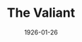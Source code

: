 ---
title: The Valiant
date: 1926-01-26
closing_date: 1926-01-27
layout: productions
playbill:
Theatre: Theatre Jacksonville
cast:
- Warden Holt: Abner Withee
- Wilson: Eric Parkes
- Dan: Fred Boston
- Josephine Paris: Greta Meden
- Father Daly: J. Ben Wand
- James Dyke: Kenneth Hunter
crew:
- Director: Mrs. Kenneth Hunter
- Stage Settings: Mrs. Strawn Perry
- Props: Mrs. Abner Withee
understudies:
orchestra:
external_links:
---